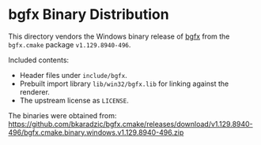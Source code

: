# bgfx Binary Distribution

This directory vendors the Windows binary release of [bgfx](https://github.com/bkaradzic/bgfx) from the `bgfx.cmake` package `v1.129.8940-496`.

Included contents:

- Header files under `include/bgfx`.
- Prebuilt import library `lib/win32/bgfx.lib` for linking against the renderer.
- The upstream license as `LICENSE`.

The binaries were obtained from:
https://github.com/bkaradzic/bgfx.cmake/releases/download/v1.129.8940-496/bgfx.cmake.binary.windows.v1.129.8940-496.zip
